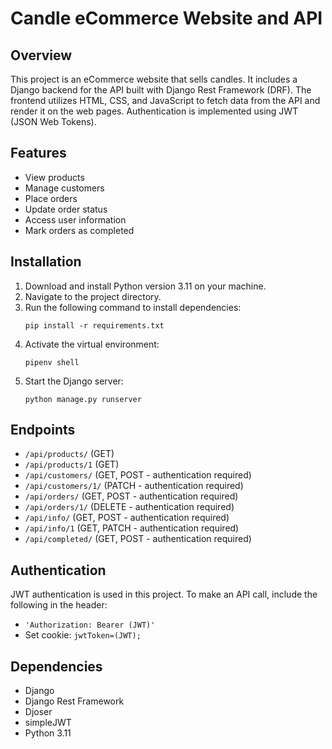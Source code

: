 # Candle eCommerce Website and API

## Overview
This project is an eCommerce website that sells candles. It includes a Django backend for the API built with Django Rest Framework (DRF). The frontend utilizes HTML, CSS, and JavaScript to fetch data from the API and render it on the web pages. Authentication is implemented using JWT (JSON Web Tokens).

## Features
- View products
- Manage customers
- Place orders
- Update order status
- Access user information
- Mark orders as completed

## Installation
1. Download and install Python version 3.11 on your machine.
2. Navigate to the project directory.
3. Run the following command to install dependencies:
    ```
    pip install -r requirements.txt
    ```
4. Activate the virtual environment:
    ```
    pipenv shell
    ```
5. Start the Django server:
    ```
    python manage.py runserver
    ```

## Endpoints
- `/api/products/` (GET)
- `/api/products/1` (GET)
- `/api/customers/` (GET, POST - authentication required)
- `/api/customers/1/` (PATCH - authentication required)
- `/api/orders/` (GET, POST - authentication required)
- `/api/orders/1/` (DELETE - authentication required)
- `/api/info/` (GET, POST - authentication required)
- `/api/info/1` (GET, PATCH - authentication required)
- `/api/completed/` (GET, POST - authentication required)

## Authentication
JWT authentication is used in this project. To make an API call, include the following in the header:
- `'Authorization: Bearer (JWT)'`
- Set cookie: `jwtToken=(JWT);`

## Dependencies
- Django
- Django Rest Framework
- Djoser
- simpleJWT
- Python 3.11
